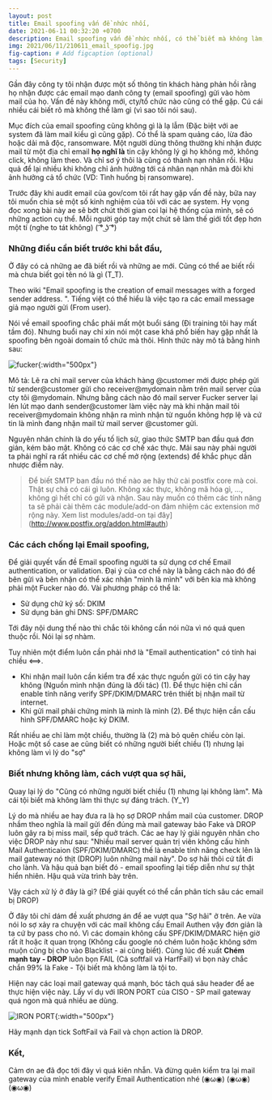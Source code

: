 ```yaml
---
layout: post
title: Email spoofing vấn đề nhức nhối,
date: 2021-06-11 00:32:20 +0700
description: Email spoofing vấn đề nhức nhối, có thể biết mà không làm,
img: 2021/06/11/210611_email_spoofig.jpg
fig-caption: # Add figcaption (optional)
tags: [Security]
---
```


Gần đây công ty tôi nhận được một số thông tin khách hàng phản hồi rằng họ nhận được các email mạo danh công ty (email spoofing) gửi vào hòm mail của họ. Vấn đề này không mới, cty/tổ chức nào cũng có thể gặp. Cú cái nhiều cái biết rõ mà không thể làm gì (vì sao tôi nói sau).

Mục đích của email spoofing cũng không gì là lạ lẫm (Đặc biệt với ae system đã làm mail kiều gì cũng gặp). Có thể là spam quảng cáo, lừa đảo hoặc dải mã độc, ransomware. Một người dùng thông thường khi nhận được mail từ một địa chỉ email **họ nghĩ là** tin cậy không lý gì họ không mở, không click, không làm theo. Và chỉ sơ ý thôi là cũng có thành nạn nhân rồi. Hậu quả để lại nhiều khi không chỉ ảnh hưởng tới cá nhân nạn nhân mà đôi khi ảnh hưởng cả tổ chức (VD: Tình huống bị ransomware).

Trước đây khi audit email của gov/com tôi rất hay gặp vấn đề này, bữa nay tôi muốn chia sẻ một số kinh nghiệm của tôi với các ae system. Hy vọng đọc xong bài này ae sẽ bớt chút thời gian coi lại hệ thống của mình, sẽ có những action cụ thể. Mỗi người góp tay một chút sẽ làm thế giới tốt đẹp hơn một tí (nghe to tát không)  ( ͡° ͜ʖ ͡°)

### Những điều cần biết trước khi bắt đầu,

Ở đây có cả những ae đã biết rồi và những ae mới. Cũng có thể ae biết rồi mà chưa biết gọi tên nó là gì (T_T).

Theo wiki "Email spoofing is the creation of email messages with a forged sender address. ". Tiếng việt có thể hiểu là việc tạo ra các email message giả mạo người gửi (From user).

Nói về email spoofing chắc phải mất một buổi sáng (Đi training tôi hay mất tầm đó). Nhưng buổi nay chỉ xin nói một case khá phổ biến hay gặp nhất là spoofing bên ngoài domain tổ chức mà thôi. Hình thức này mô tả bằng hình sau:

![fucker]( {{site.url}}/assets/img/2021/06/11/210611_fake_mail.png){:width="500px"}

Mô tả: Lẽ ra chỉ mail server của khách hàng @customer mới được phép gửi từ sender@customer gửi cho receiver@mydomain nằm trên mail server của cty tôi @mydomain. Nhưng bằng cách nào đó mail server Fucker server lại lén lút mạo danh sender@customer làm việc này mà khi nhận mail tôi receiver@mydomain không nhận ra mình nhận từ nguồn không hợp lệ và cứ tin là mình đang nhận mail từ mail server @customer gửi.

Nguyên nhân chính là do yếu tố lịch sử, giao thức SMTP ban đầu quá đơn giản, kém bảo mật. Không có các cơ chế xác thực. Mãi sau này phải người ta phải nghĩ ra rất nhiều các cơ chế mở rộng (extends) để khắc phục dần nhược điểm này. 

>Để biết SMTP ban đầu nó thế nào ae hãy thử cài postfix core mà coi. Thật sự chả có cái gì luôn. Không xác thực, không mã hóa gì, ..., không gì hết chỉ có gửi và nhận. Sau này muốn có thêm các tính năng ta sẽ phải cài thêm các module/add-on đảm nhiệm các extension mở rộng này. Xem list modules/add-on tại đây](http://www.postfix.org/addon.html#auth) 


### Các cách chống lại Email spoofing,

Để giải quyết vấn đề Email spoofing người ta sử dụng cơ chế Email authentication, or validation. Đại ý của cơ chế này là bằng cách nào đó để bên gửi và bên nhận có thể xác nhận "mình là mình" với bên kia mà không phải một Fucker nào đó. Vài phương pháp có thể là:

* Sử dụng chữ ký số: DKIM
* Sử dụng bản ghi DNS: SPF/DMARC

Tới đây nội dung thế nào thì chắc tôi không cần nói nữa vì nó quá quen thuộc rồi. Nói lại sợ nhàm. 

Tuy nhiên một điểm luôn cần phải nhớ là "Email authentication" có tính hai chiều <==>.

* Khi nhận mail luôn cần kiểm tra để xác thực nguồn gửi có tin cậy hay không (Nguồn mình nhận đúng là đối tác) (1). Để thực hiện chỉ cần enable tính năng verify SPF/DKIM/DMARC trên thiết bị nhận mail từ internet.
* Khi gửi mail phải chứng minh là mình là mình (2). Để thực hiện cần cấu hình SPF/DMARC hoặc ký DKIM.

Rất nhiều ae chỉ làm một chiều, thường là (2) mà bỏ quên chiều còn lại. 
Hoặc một số case ae cũng biết có những người biết chiều (1) nhưng lại không làm vì lý do "sợ"

### Biết nhưng không làm, cách vượt qua sợ hãi,

Quay lại lý do "Cũng có những người biết chiều (1) nhưng lại không làm". Mà cái tội biết mà không làm thì thực sự đáng trách. (Y_Y)

Lý do mà nhiều ae hay đưa ra là họ sợ DROP nhầm mail của customer. DROP nhầm theo nghĩa là mail gửi đến đúng mà mail gateway bảo Fake và DROP luôn gây ra bị miss mail, sếp quở trách. Các ae hay lý giải nguyên nhân cho việc DROP này như sau: "Nhiều mail server quản trị viên không cấu hình Mail Authenticaion (SPF/DKIM/DMARC) thế là enable tính năng check lên là mail gateway nó thịt (DROP) luôn những mail này". Do sợ hãi thôi cứ tắt đi cho lành. Và hậu quả bạn biết đó - email spoofing lại tiếp diễn như sự thật hiển nhiên. Hậu quả vừa trình bày trên.

Vậy cách xử lý ở đây là gì? (Để giải quyết có thể cần phân tích sâu các email bị DROP)

Ở đây tôi chỉ dám đề xuất phương án để ae vượt qua "Sợ hãi" ở trên. Ae vừa nói lo sợ xảy ra chuyện với các mail không cấu Email Authen vậy đơn giản là ta cứ by pass cho nó. Vì các domain không cấu SPF/DKIM/DMARC hiện giờ rất ít hoặc ít quan trọng (Không cấu google nó chém luôn hoặc không sớm muộn cũng bị cho vào Blacklist - ai cũng biết). Cùng lúc đề xuất **Chém mạnh tay - DROP** luôn bọn FAIL (Cả softfail và HarfFail) vì bọn này chắc chắn 99% là Fake - Tội biết mà không làm là tội to. 

Hiện nay các loại mail gateway quá mạnh, bóc tách quá sâu header để ae thực hiện việc này. Lấy ví dụ với IRON PORT của CISO -  SP mail gateway quá ngon mà quá nhiều ae dùng.

![IRON PORT]( {{site.url}}/assets/img/2021/06/11/210611_ironport.JPG){:width="500px"}

Hãy mạnh dạn tick SoftFail và Fail và chọn action là DROP.

### Kết,

Cảm ơn ae đã đọc tới đây vì quá kiên nhẫn. Và đừng quên kiểm tra lại mail gateway của mình enable verify Email Authentication nhé (◉ω◉) (◉ω◉) (◉ω◉)

